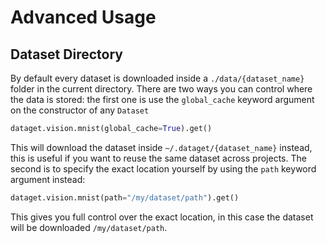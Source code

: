 # Advanced Usage

## Dataset Directory

By default every dataset is downloaded inside a `./data/{dataset_name}` folder in the current directory. There are two ways you can control where the data is stored: the first one is use the `global_cache` keyword argument on the constructor of any `Dataset`

```python
dataget.vision.mnist(global_cache=True).get()
```

This will download the dataset inside `~/.dataget/{dataset_name}` instead, this is useful if you want to reuse the same dataset across projects. The second is to specify the exact location yourself by using the `path` keyword argument instead:

```python
dataget.vision.mnist(path="/my/dataset/path").get()
```

This gives you full control over the exact location, in this case the dataset will be downloaded `/my/dataset/path`.

## 